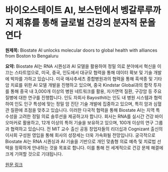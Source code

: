 # 바이오스테이트 AI, 보스턴에서 벵갈루루까지 제휴를 통해 글로벌 건강의 분자적 문을 연다

**원제목:** Biostate AI unlocks molecular doors to global health with alliances from Boston to Bengaluru

**요약:** Biostate AI는 RNA 시퀀싱과 AI 모델을 활용하여 정밀 의료 분야에서 혁신을 이끄는 스타트업으로, 미국, 중국, 인도에서 대규모 협력을 통해 데이터 확보 및 기술 개발에 박차를 가하고 있습니다.  미국 매사추세츠 종합병원과의 협력을 통해 흑색종 및 기타 암 치료를 위한 AI 모델 개발을 진행하고 있으며, 중국 Kindstar Global과의 합작 투자를 통해 중국 내 3,000개 이상의 병원 네트워크를 활용, 자가면역 질환, 구강암 등 주요 질병에 대한 연구를 진행합니다.  인도 자회사 Bayosthiti는 인도 내 병원 시스템과 협력하여 인도 인구 특성에 맞는 정밀 암 진단 기술 개발에 집중하고 있으며, 특히 암과 심혈관 질환에 초점을 맞추고 있습니다.  이러한 다국적 협력을 통해 Biostate AI는 지역 특수성을 고려한 정밀 의료 솔루션을 제공하고자 합니다.  회사는 RNA를 실시간 건강 바이오마커로 활용하고,  12개 이상의 특허 기술을 보유하고 있으며, 100개 이상의 연구 그룹과 협력하고 있습니다.  전 MIT 교수 출신 공동 창업자들의 리더십과 Cognizant 출신의 이사회 구성원 영입을 통해 회사의 성장세는 더욱 가속화될 전망입니다.  궁극적으로 Biostate AI는  RNA 시퀀싱과 AI 기술을 기반으로 개인 맞춤형 의료 예측 및 치료법 선택을 정확하게 안내하는 것을 목표로 합니다.  이를 통해 전 세계적으로 건강 문제 해결에 크게 기여할 것으로 기대됩니다.

[원문 링크](https://www.globenewswire.com/news-release/2025/07/24/3121102/0/en/Biostate-AI-unlocks-molecular-doors-to-global-health-with-alliances-from-Boston-to-Bengaluru.html)
